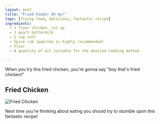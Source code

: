 ```yaml
---
layout: post
title: "Fried Foods! Oh my!"
tags: [frying food, delicious, fantastic recipe]
ingredients: 
  - 1 fryer chicken, cut up
  - 1 quart buttermilk
  - ½ cup salt
  - Spice rub (paprika is highly recommended)
  - Flour
  - A quantity of oil suitable for the desired cooking method

---
```


When you try this fried chicken, you're gonna say "boy that's fried chicken!"

## Fried Chicken

![Fried Chicken](http://images.media-allrecipes.com/userphotos/560x315/2142598.jpg)

Next time you're thinking about eating you should try to stumble upon this
fantastic recipe!
